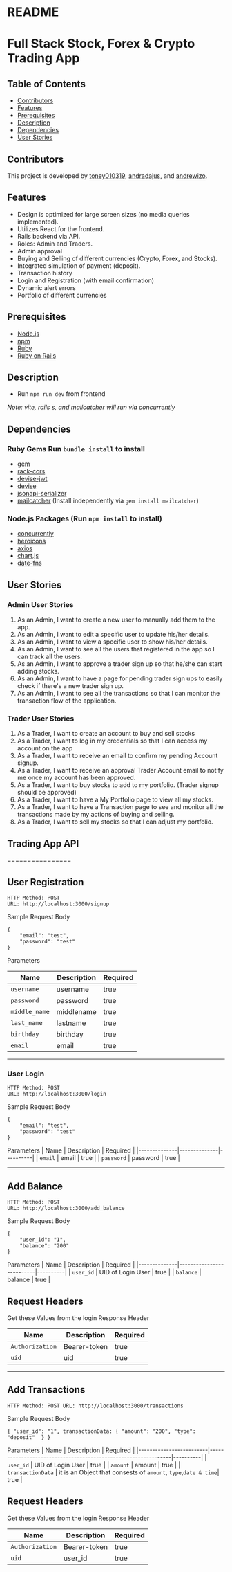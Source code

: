# README

# Full Stack Stock, Forex & Crypto Trading App

## Table of Contents

- [Contributors](#contributors)
- [Features](#features)
- [Prerequisites](#prerequisites)
- [Description](#description)
- [Dependencies](#dependencies)
- [User Stories](#user-stories)

## Contributors

This project is developed by [toney010319](https://github.com/toney010319), [andradajus](https://github.com/andradajus), and [andrewizo](https://github.com/andrewizo).

## Features

- Design is optimized for large screen sizes (no media queries implemented).
- Utilizes React for the frontend.
- Rails backend via API.
- Roles: Admin and Traders.
- Admin approval
- Buying and Selling of different currencies (Crypto, Forex, and Stocks).
- Integrated simulation of payment (deposit).
- Transaction history
- Login and Registration (with email confirmation)
- Dynamic alert errors
- Portfolio of different currencies

## Prerequisites

- [Node.js](https://nodejs.org/)
- [npm](https://www.npmjs.com/)
- [Ruby](https://www.ruby-lang.org/)
- [Ruby on Rails](https://rubyonrails.org/)

## Description

- Run `npm run dev` from frontend

_Note: vite, rails s, and mailcatcher will run via concurrently_

## Dependencies

### Ruby Gems Run `bundle install` to install

- [gem](https://rubygems.org/)
- [rack-cors](https://rubygems.org/gems/rack-cors)
- [devise-jwt](https://rubygems.org/gems/devise-jwt)
- [devise](https://rubygems.org/gems/devise)
- [jsonapi-serializer](https://rubygems.org/gems/jsonapi-serializer)
- [mailcatcher](https://rubygems.org/gems/mailcatcher) (Install independently via `gem install mailcatcher`)

### Node.js Packages (Run `npm install` to install)

- [concurrently](https://www.npmjs.com/package/concurrently)
- [heroicons](https://www.npmjs.com/package/heroicons)
- [axios](https://www.npmjs.com/package/axios)
- [chart.js](https://www.npmjs.com/package/chart.js)
- [date-fns](https://www.npmjs.com/package/concurrently/date-fns)

## User Stories

### Admin User Stories

1. As an Admin, I want to create a new user to manually add them to the app.
2. As an Admin, I want to edit a specific user to update his/her details.
3. As an Admin, I want to view a specific user to show his/her details.
4. As an Admin, I want to see all the users that registered in the app so I can track all the users.
5. As an Admin, I want to approve a trader sign up so that he/she can start adding stocks.
6. As an Admin, I want to have a page for pending trader sign ups to easily check if there's a new trader sign up.
7. As an Admin, I want to see all the transactions so that I can monitor the transaction flow of the application.

### Trader User Stories

1. As a Trader, I want to create an account to buy and sell stocks
2. As a Trader, I want to log in my credentials so that I can access my account on the app
3. As a Trader, I want to receive an email to confirm my pending Account signup.
4. As a Trader, I want to receive an approval Trader Account email to notify me once my account has been approved.
5. As a Trader, I want to buy stocks to add to my portfolio. (Trader signup should be approved)
6. As a Trader, I want to have a My Portfolio page to view all my stocks.
7. As a Trader, I want to have a Transaction page to see and monitor all the transactions made by my actions
   of buying and selling.
8. As a Trader, I want to sell my stocks so that I can adjust my portfolio.



## Trading App API

================

## User Registration
```
HTTP Method: POST
URL: http://localhost:3000/signup
``` 
Sample Request Body
```
{
    "email": "test",
    "password": "test"
}
```
Parameters

| Name         | Description  | Required |
|--------------|--------------|----------|
| `username`   | username     | true     |
| `password`   | password     | true     |
| `middle_name`| middlename   | true     |
| `last_name`  | lastname     | true     |
| `birthday`   | birthday     | true     |
| `email`      | email        | true     |



------------------
### User Login
```
HTTP Method: POST
URL: http://localhost:3000/login
``` 
Sample Request Body
```
{
    "email": "test",
    "password": "test"
}
```
Parameters
| Name         | Description  | Required |
|--------------|--------------|----------|
| `email`      | email        | true     |
| `password`   | password     | true     |

------------------
## Add Balance
```
HTTP Method: POST
URL: http://localhost:3000/add_balance
``` 
Sample Request Body
```
{
    "user_id": "1",
    "balance": "200"
}
```
Parameters
| Name         | Description              | Required |
|--------------|--------------------------|----------|
| `user_id`    | UID of Login User        | true     |
| `balance`    | balance                  | true     |

## Request Headers
Get these Values from the login Response Header

| Name            | Description              | Required |
|-----------------|--------------------------|----------|
| `Authorization` | Bearer-token             | true     |
| `uid`           | uid                      | true     |

------------------
## Add Transactions
``
HTTP Method: POST
URL: http://localhost:3000/transactions
``

Sample Request Body

``
{
    "user_id": "1",
    transactionData: {
        "amount": "200",
        "type": "deposit" 
    }
}
``

Parameters
| Name                    | Description                                                    | Required |
|-------------------------|----------------------------------------------------------------|----------|
| `user_id`               | UID of Login User                                              | true     |
| `amount`                | amount                                                         | true     |
| `transactionData`       | it is an Object that consests of `amount`, `type`,`date & time`| true     |
## Request Headers
Get these Values from the login Response Header

| Name            | Description              | Required |
|-----------------|--------------------------|----------|
| `Authorization` | Bearer-token             | true     |
| `uid`           | user_id                  | true     |
